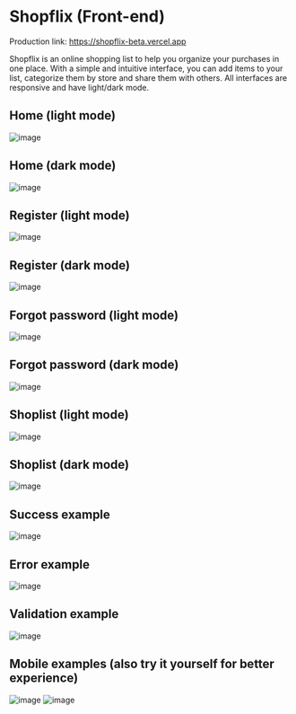 # Shopflix (Front-end)

Production link: https://shopflix-beta.vercel.app

Shopflix is an online shopping list to help you organize your purchases in one place. With a simple and intuitive interface, you can add items to your list, categorize them by store and share them with others.
All interfaces are responsive and have light/dark mode.

## Home (light mode)
![image](https://github.com/ItaloCovas/shopflix-client/assets/62855022/71bc567a-7388-4953-ae6d-2358fd7e8b96)

## Home (dark mode)
![image](https://github.com/ItaloCovas/shopflix-client/assets/62855022/9cb12c5c-8d79-42c6-b1eb-e41e8ebc2c2b)

## Register (light mode)
![image](https://github.com/ItaloCovas/shopflix-client/assets/62855022/3ffe93db-a61d-4818-acb4-77b42ff221ae)

## Register (dark mode)
![image](https://github.com/ItaloCovas/shopflix-client/assets/62855022/e13bf2d3-b6d5-4eb9-ae5a-80bc7bffa8f0)

## Forgot password (light mode)
![image](https://github.com/ItaloCovas/shopflix-client/assets/62855022/43b17980-809f-4a49-a7e2-37a6231b0649)

## Forgot password (dark mode)
![image](https://github.com/ItaloCovas/shopflix-client/assets/62855022/352b1f07-5ec2-4986-9933-3aedc6d3ec89)

## Shoplist (light mode)
![image](https://github.com/ItaloCovas/shopflix-client/assets/62855022/18c49225-901f-4f57-8dc5-057e4f54c37c)

## Shoplist (dark mode)
![image](https://github.com/ItaloCovas/shopflix-client/assets/62855022/679e55f1-814f-41a5-91cf-a244f9d879d4)

## Success example
![image](https://github.com/ItaloCovas/shopflix-client/assets/62855022/bfc10214-dc34-46c1-9cc7-f33c9dee0673)

## Error example
![image](https://github.com/ItaloCovas/shopflix-client/assets/62855022/7896aa8c-be79-41de-8652-9ddfb1bc66b3)

## Validation example
![image](https://github.com/ItaloCovas/shopflix-client/assets/62855022/681987bc-7f26-4c52-9ea4-5b94785f8023)

## Mobile examples (also try it yourself for better experience)
![image](https://github.com/ItaloCovas/shopflix-client/assets/62855022/d040bc89-56a8-445f-ac5d-b0b632661319)
![image](https://github.com/ItaloCovas/shopflix-client/assets/62855022/aa7db00d-7242-4cc1-8c19-539ef5d45597)


